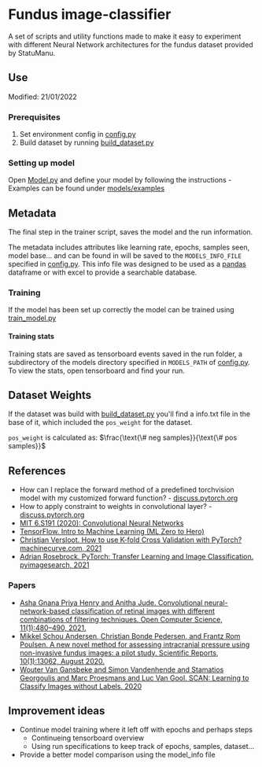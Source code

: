 # Fundus image-classifier
A set of scripts and utility functions made to make it easy to experiment with different Neural Network architectures for the fundus dataset provided by StatuManu.

## Use
Modified: 21/01/2022  

### Prerequisites
1. Set environment config in [config.py](config.py)
2. Build dataset by running [build_dataset.py](build_dataset.py)

### Setting up model
Open [Model.py](Model.py) and define your model by following the instructions
    - Examples can be found under [models/examples](models/examples)

## Metadata
The final step in the trainer script, saves the model and the run information.

The metadata includes attributes like learning rate, epochs, samples seen, model base...
and can be found in will be saved to the `MODELS_INFO_FILE` specified in [config.py](config.py).
This info file was designed to be used as a [pandas](https://pandas.pydata.org/) dataframe or with excel to provide a searchable database.

### Training
If the model has been set up correctly the model can be trained using [train_model.py](train_model.py)

#### Training stats
Training stats are saved as tensorboard events saved in the run folder, a subdirectory of the models directory specified in `MODELS_PATH` of [config.py](config.py).  
To view the stats, open tensorboard and find your run.

## Dataset Weights
If the dataset was build with [build_dataset.py](build_dataset.py) you'll find a info.txt file in the base of it, which included the `pos_weight` for the dataset.  

`pos_weight` is calculated as: $\frac{\text{\# neg samples}}{\text{\# pos samples}}$

## References
- How can I replace the forward method of a predefined torchvision model with my customized forward function? - [discuss.pytorch.org](https://discuss.pytorch.org/t/how-can-i-replace-the-forward-method-of-a-predefined-torchvision-model-with-my-customized-forward-function/54224/7)
- How to apply constraint to weights in convolutional layer? - [discuss.pytorch.org](https://discuss.pytorch.org/t/how-to-apply-constraint-to-weights-in-convolutional-layer/13856)
- [MIT 6.S191 (2020): Convolutional Neural Networks](https://www.youtube.com/watch?v=iaSUYvmCekI&feature=youtu.be)
- [TensorFlow. Intro to Machine Learning (ML Zero to Hero)](https://www.youtube.com/watch?v=KNAWp2S3w94)
- [Christian Versloot. How to use K-fold Cross Validation with PyTorch? machinecurve.com, 2021](https://www.machinecurve.com/index.php/2021/02/03/how-to-use-k-fold-cross-validation-with-pytorch/)
- [Adrian Rosebrock. PyTorch: Transfer Learning and Image Classification. pyimagesearch, 2021](https://www.pyimagesearch.com/2021/10/11/pytorch-transfer-learning-and-image-classification/)

### Papers
- [Asha Gnana Priya Henry and Anitha Jude. Convolutional neural-network-based classification of retinal images with
different combinations of filtering techniques. Open Computer Science, 11(1):480–490, 2021.](https://www.degruyter.com/document/doi/10.1515/comp-2020-0177/html)
- [Mikkel Schou Andersen, Christian Bonde Pedersen, and Frantz Rom Poulsen. A new novel method for assessing
intracranial pressure using non-invasive fundus images: a pilot study. Scientific Reports, 10(1):13062, August 2020.](https://www.nature.com/articles/s41598-020-70084-0)
- [Wouter Van Gansbeke and Simon Vandenhende and Stamatios Georgoulis and Marc Proesmans and Luc Van Gool. SCAN: Learning to Classify Images without Labels. 2020](https://arxiv.org/abs/2005.12320)


## Improvement ideas
- Continue model training where it left off with epochs and perhaps steps
    - Continueing tensorboard overview
    - Using run specifications to keep track of epochs, samples, dataset...
- Provide a better model comparison using the model_info file